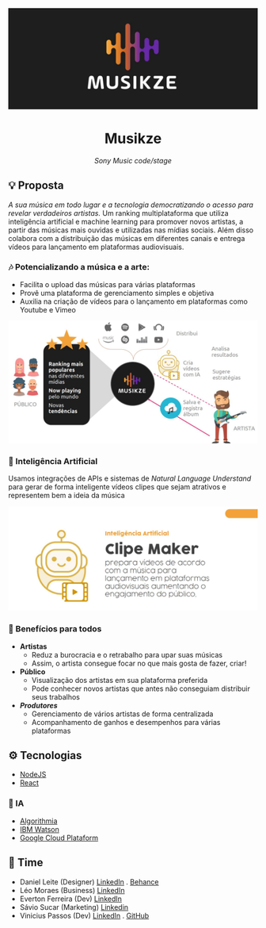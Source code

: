 <img src="./assets/banner.jpg" alt="Musikze" />

# <center>Musikze</center>
*<center>Sony Music code/stage</center>*

## 💡 Proposta
<i>A sua música em todo lugar e a tecnologia democratizando o acesso para revelar verdadeiros artistas. </i>
Um ranking multiplataforma que utiliza inteligência artificial e machine learning para promover novos artistas, a partir das músicas mais ouvidas e utilizadas nas mídias sociais. Além disso colabora com a distribuição das músicas em diferentes canais e entrega vídeos para lançamento em plataformas audiovisuais.
  
### 🎶 Potencializando a música e a arte:
- Facilita o upload das músicas para várias plataformas
- Provê uma plataforma de gerenciamento simples e objetiva
- Auxilia na criação de vídeos para o lançamento em plataformas como Youtube e Vimeo

<img src="./assets/flow.jpg" alt="Fluxo da solução" />

### 🤖 Inteligência Artificial
Usamos integrações de APIs e sistemas de *Natural Language Understand* para gerar de forma inteligente vídeos clipes que sejam atrativos e representem bem a ideia da música

<img src="./assets/video-maker.jpg" alt="Clipe Maker" />

### 🤝 Benefícios para todos
- <b>Artistas</b>
  - Reduz a burocracia e o retrabalho para upar suas músicas
  - Assim, o artista consegue focar no que mais gosta de fazer, criar!
- <b>Público</b>
  - Visualização dos artistas em sua plataforma preferida
  - Pode conhecer novos artistas que antes não conseguiam distribuir seus trabalhos
- <b><i>Produtores</i></b>
  - Gerenciamento de vários artistas de forma centralizada
  - Acompanhamento de ganhos e desempenhos para várias plataformas

## ⚙ Tecnologias

- [NodeJS](https://nodejs.org/)
- [React](https://reactjs.org/)

### 🤖 IA
- [Algorithmia](https://algorithmia.com/)
- [IBM Watson](https://cloud.ibm.com/login)
- [Google Cloud Plataform](https://cloud.google.com/)

 ## 💪 Time
  - Daniel Leite (Designer)  [LinkedIn](https://www.linkedin.com/in/daniel-leite-aa17b843/) . [Behance](https://www.behance.net/danielrodrigo)
  - Léo Moraes (Business) [LinkedIn](https://www.linkedin.com/in/leohmoraes/)
  - Everton Ferreira (Dev) [LinkedIn](https://www.linkedin.com/in/evertonferreira96/)
  - Sávio Sucar (Marketing) [Linkedin](https://www.linkedin.com/in/diagosucar/)
  - Vinicius Passos (Dev) [LinkedIn](https://www.linkedin.com/in/vtpa/) . [GitHub](https://github.com/vtpa)